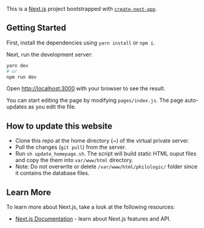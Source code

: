This is a [Next.js](https://nextjs.org/) project bootstrapped with [`create-next-app`](https://github.com/vercel/next.js/tree/canary/packages/create-next-app).

## Getting Started

First, install the dependencies using `yarn install` or `npm i`.

Next, run the development server:

```bash
yarn dev
# or
npm run dev
```

Open [http://localhost:3000](http://localhost:3000) with your browser to see the result.

You can start editing the page by modifying `pages/index.js`. The page auto-updates as you edit the file.

## How to update this website

-   Clone this repo at the home directory (~) of the virtual private server.
-   Pull the changes (`git pull`) from the server.
-   Run `sh update_homepage.sh`. The script will build static HTML ouput files and copy the them into `var/www/html` directory.
-   Note: Do not overwrite or delete `/var/www/html/philologic/` folder since it contains the database files.

## Learn More

To learn more about Next.js, take a look at the following resources:

-   [Next.js Documentation](https://nextjs.org/docs) - learn about Next.js features and API.
